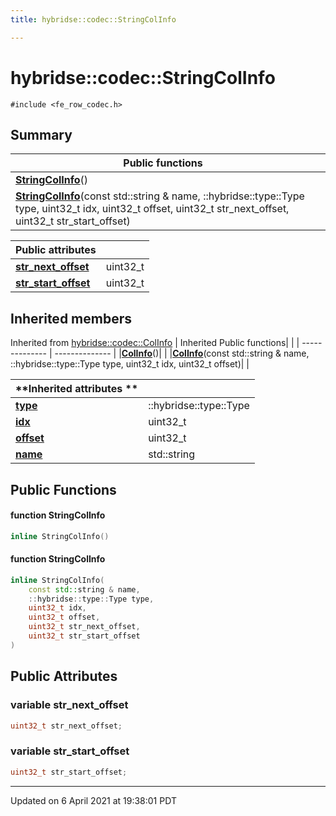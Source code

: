 ```yaml
---
title: hybridse::codec::StringColInfo

---
```

# hybridse::codec::StringColInfo



`#include <fe_row_codec.h>`

## Summary


|  Public functions|            |
| -------------- | -------------- |
|**[StringColInfo](/hybridse/usage/api/c++/Classes/structhybridse_1_1codec_1_1_string_col_info.md#function-stringcolinfo)**()|  |
|**[StringColInfo](/hybridse/usage/api/c++/Classes/structhybridse_1_1codec_1_1_string_col_info.md#function-stringcolinfo)**(const std::string & name, ::hybridse::type::Type type, uint32_t idx, uint32_t offset, uint32_t str_next_offset, uint32_t str_start_offset)|  |



| **Public attributes**|    |
| -------------- | -------------- |
| **[str_next_offset](/hybridse/usage/api/c++/Classes/structhybridse_1_1codec_1_1_string_col_info.md#variable-str_next_offset)**| uint32_t  |
| **[str_start_offset](/hybridse/usage/api/c++/Classes/structhybridse_1_1codec_1_1_string_col_info.md#variable-str_start_offset)**| uint32_t  |

## Inherited members
Inherited from [hybridse::codec::ColInfo](/hybridse/usage/api/c++/Classes/structhybridse_1_1codec_1_1_col_info.md)
|  Inherited Public functions|            |
| -------------- | -------------- |
|**[ColInfo](/hybridse/usage/api/c++/Classes/structhybridse_1_1codec_1_1_col_info.md#function-colinfo)**()|  |
|**[ColInfo](/hybridse/usage/api/c++/Classes/structhybridse_1_1codec_1_1_col_info.md#function-colinfo)**(const std::string & name, ::hybridse::type::Type type, uint32_t idx, uint32_t offset)|  |

|**Inherited attributes **| |
| -------------- | -------------- |
| **[type](/hybridse/usage/api/c++/Classes/structhybridse_1_1codec_1_1_col_info.md#variable-type)**|::hybridse::type::Type  |
| **[idx](/hybridse/usage/api/c++/Classes/structhybridse_1_1codec_1_1_col_info.md#variable-idx)**|uint32_t  |
| **[offset](/hybridse/usage/api/c++/Classes/structhybridse_1_1codec_1_1_col_info.md#variable-offset)**|uint32_t  |
| **[name](/hybridse/usage/api/c++/Classes/structhybridse_1_1codec_1_1_col_info.md#variable-name)**|std::string  |


## Public Functions

#### function StringColInfo

```cpp
inline StringColInfo()
```


#### function StringColInfo

```cpp
inline StringColInfo(
    const std::string & name,
    ::hybridse::type::Type type,
    uint32_t idx,
    uint32_t offset,
    uint32_t str_next_offset,
    uint32_t str_start_offset
)
```


## Public Attributes

### variable str_next_offset

```cpp
uint32_t str_next_offset;
```


### variable str_start_offset

```cpp
uint32_t str_start_offset;
```


-------------------------------

Updated on  6 April 2021 at 19:38:01 PDT